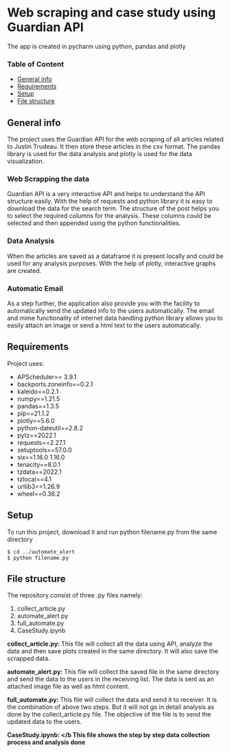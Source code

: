 <h1>Web scraping and case study using Guardian API</h1>
<p>The app is created in pycharm using python, pandas and plotly</p>
<h3>Table of Content</h3>

* [General info](#general-info)
* [Requirements](#requirements)
* [Setup](#setup)
* [File structure](#file-structure)

## General info
The project uses the Guardian API for the web scraping of all articles related to Justin Trudeau.
It then store these articles in the csv format. The pandas library is used for the data
analysis and plotly is used for the data visualization.

### Web Scrapping the data
Guardian API is a very interactive API and helps to understand the API structure easily.
With the help of requests and python library it is easy to download the data for the search term.
The structure of the post helps you to select the required columns for the analysis. These
columns could be selected and then appended using the python functionalities.

### Data Analysis
When the articles are saved as a dataframe it is present locally and could be used for any
analysis purposes. With the help of plotly, interactive graphs are created.

### Automatic Email
As a step further, the application also provide you with the facility to automatically send 
the updated info to the users automatically. The email and mime functionality of 
internet data handling python library allows you to easily attach an image or send a html text
to the users automatically.
	
## Requirements
Project uses:
* APScheduler== 3.9.1
* backports.zoneinfo==0.2.1
* kaleido==0.2.1
* numpy==1.21.5
* pandas==1.3.5
* pip==21.1.2
* plotly==5.6.0
* python-dateutil==2.8.2
* pytz==2022.1
* requests==2.27.1
* setuptools==57.0.0
* six==1.16.0	1.16.0
* tenacity==8.0.1
* tzdata==2022.1
* tzlocal==4.1
* urllib3==1.26.9
* wheel==0.36.2
	
## Setup
To run this project, download it and run python filename.py from the same directory

```
$ cd ../automate_alert
$ python filename.py

```
## File structure
The repository consist of three .py files namely:
1. collect_article.py
2. automate_alert.py
3. full_automate.py
4. CaseStudy.ipynb

<b>collect_article.py: </b>  This file will collect all the data using API, analyze the data
and then save plots created in the same directory. It will also save the scrapped data.

<b>automate_alert.py: </b> This file will collect the saved file in the same directory and send the data to
the users in the receiving list. The data is sent as an attached image file as well as
html content.

<b>full_automate.py: </b> This file will collect the data and send it to receiver. It is the
combination of above two steps. But it will not go in detail analysis as done by the 
collect_article.py file. The objective of the file is to send the updated data to the users.

<b>CaseStudy.ipynb: </b This file shows the step by step data collection process and analysis done

